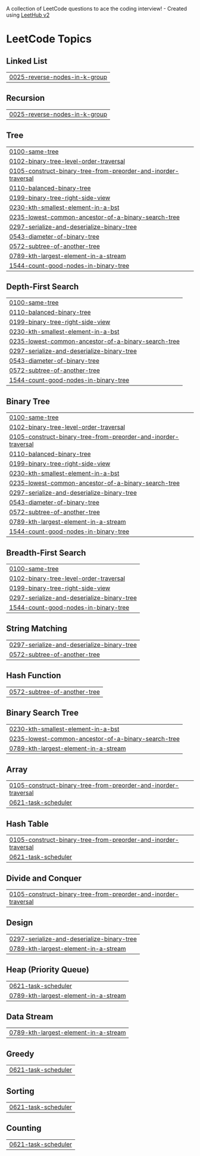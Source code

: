 A collection of LeetCode questions to ace the coding interview! - Created using [LeetHub v2](https://github.com/arunbhardwaj/LeetHub-2.0)
<!---LeetCode Topics Start-->
# LeetCode Topics
## Linked List
|  |
| ------- |
| [0025-reverse-nodes-in-k-group](https://github.com/StarPlatinum011/leetcode-practice/tree/master/0025-reverse-nodes-in-k-group) |
## Recursion
|  |
| ------- |
| [0025-reverse-nodes-in-k-group](https://github.com/StarPlatinum011/leetcode-practice/tree/master/0025-reverse-nodes-in-k-group) |
## Tree
|  |
| ------- |
| [0100-same-tree](https://github.com/StarPlatinum011/leetcode-practice/tree/master/0100-same-tree) |
| [0102-binary-tree-level-order-traversal](https://github.com/StarPlatinum011/leetcode-practice/tree/master/0102-binary-tree-level-order-traversal) |
| [0105-construct-binary-tree-from-preorder-and-inorder-traversal](https://github.com/StarPlatinum011/leetcode-practice/tree/master/0105-construct-binary-tree-from-preorder-and-inorder-traversal) |
| [0110-balanced-binary-tree](https://github.com/StarPlatinum011/leetcode-practice/tree/master/0110-balanced-binary-tree) |
| [0199-binary-tree-right-side-view](https://github.com/StarPlatinum011/leetcode-practice/tree/master/0199-binary-tree-right-side-view) |
| [0230-kth-smallest-element-in-a-bst](https://github.com/StarPlatinum011/leetcode-practice/tree/master/0230-kth-smallest-element-in-a-bst) |
| [0235-lowest-common-ancestor-of-a-binary-search-tree](https://github.com/StarPlatinum011/leetcode-practice/tree/master/0235-lowest-common-ancestor-of-a-binary-search-tree) |
| [0297-serialize-and-deserialize-binary-tree](https://github.com/StarPlatinum011/leetcode-practice/tree/master/0297-serialize-and-deserialize-binary-tree) |
| [0543-diameter-of-binary-tree](https://github.com/StarPlatinum011/leetcode-practice/tree/master/0543-diameter-of-binary-tree) |
| [0572-subtree-of-another-tree](https://github.com/StarPlatinum011/leetcode-practice/tree/master/0572-subtree-of-another-tree) |
| [0789-kth-largest-element-in-a-stream](https://github.com/StarPlatinum011/leetcode-practice/tree/master/0789-kth-largest-element-in-a-stream) |
| [1544-count-good-nodes-in-binary-tree](https://github.com/StarPlatinum011/leetcode-practice/tree/master/1544-count-good-nodes-in-binary-tree) |
## Depth-First Search
|  |
| ------- |
| [0100-same-tree](https://github.com/StarPlatinum011/leetcode-practice/tree/master/0100-same-tree) |
| [0110-balanced-binary-tree](https://github.com/StarPlatinum011/leetcode-practice/tree/master/0110-balanced-binary-tree) |
| [0199-binary-tree-right-side-view](https://github.com/StarPlatinum011/leetcode-practice/tree/master/0199-binary-tree-right-side-view) |
| [0230-kth-smallest-element-in-a-bst](https://github.com/StarPlatinum011/leetcode-practice/tree/master/0230-kth-smallest-element-in-a-bst) |
| [0235-lowest-common-ancestor-of-a-binary-search-tree](https://github.com/StarPlatinum011/leetcode-practice/tree/master/0235-lowest-common-ancestor-of-a-binary-search-tree) |
| [0297-serialize-and-deserialize-binary-tree](https://github.com/StarPlatinum011/leetcode-practice/tree/master/0297-serialize-and-deserialize-binary-tree) |
| [0543-diameter-of-binary-tree](https://github.com/StarPlatinum011/leetcode-practice/tree/master/0543-diameter-of-binary-tree) |
| [0572-subtree-of-another-tree](https://github.com/StarPlatinum011/leetcode-practice/tree/master/0572-subtree-of-another-tree) |
| [1544-count-good-nodes-in-binary-tree](https://github.com/StarPlatinum011/leetcode-practice/tree/master/1544-count-good-nodes-in-binary-tree) |
## Binary Tree
|  |
| ------- |
| [0100-same-tree](https://github.com/StarPlatinum011/leetcode-practice/tree/master/0100-same-tree) |
| [0102-binary-tree-level-order-traversal](https://github.com/StarPlatinum011/leetcode-practice/tree/master/0102-binary-tree-level-order-traversal) |
| [0105-construct-binary-tree-from-preorder-and-inorder-traversal](https://github.com/StarPlatinum011/leetcode-practice/tree/master/0105-construct-binary-tree-from-preorder-and-inorder-traversal) |
| [0110-balanced-binary-tree](https://github.com/StarPlatinum011/leetcode-practice/tree/master/0110-balanced-binary-tree) |
| [0199-binary-tree-right-side-view](https://github.com/StarPlatinum011/leetcode-practice/tree/master/0199-binary-tree-right-side-view) |
| [0230-kth-smallest-element-in-a-bst](https://github.com/StarPlatinum011/leetcode-practice/tree/master/0230-kth-smallest-element-in-a-bst) |
| [0235-lowest-common-ancestor-of-a-binary-search-tree](https://github.com/StarPlatinum011/leetcode-practice/tree/master/0235-lowest-common-ancestor-of-a-binary-search-tree) |
| [0297-serialize-and-deserialize-binary-tree](https://github.com/StarPlatinum011/leetcode-practice/tree/master/0297-serialize-and-deserialize-binary-tree) |
| [0543-diameter-of-binary-tree](https://github.com/StarPlatinum011/leetcode-practice/tree/master/0543-diameter-of-binary-tree) |
| [0572-subtree-of-another-tree](https://github.com/StarPlatinum011/leetcode-practice/tree/master/0572-subtree-of-another-tree) |
| [0789-kth-largest-element-in-a-stream](https://github.com/StarPlatinum011/leetcode-practice/tree/master/0789-kth-largest-element-in-a-stream) |
| [1544-count-good-nodes-in-binary-tree](https://github.com/StarPlatinum011/leetcode-practice/tree/master/1544-count-good-nodes-in-binary-tree) |
## Breadth-First Search
|  |
| ------- |
| [0100-same-tree](https://github.com/StarPlatinum011/leetcode-practice/tree/master/0100-same-tree) |
| [0102-binary-tree-level-order-traversal](https://github.com/StarPlatinum011/leetcode-practice/tree/master/0102-binary-tree-level-order-traversal) |
| [0199-binary-tree-right-side-view](https://github.com/StarPlatinum011/leetcode-practice/tree/master/0199-binary-tree-right-side-view) |
| [0297-serialize-and-deserialize-binary-tree](https://github.com/StarPlatinum011/leetcode-practice/tree/master/0297-serialize-and-deserialize-binary-tree) |
| [1544-count-good-nodes-in-binary-tree](https://github.com/StarPlatinum011/leetcode-practice/tree/master/1544-count-good-nodes-in-binary-tree) |
## String Matching
|  |
| ------- |
| [0297-serialize-and-deserialize-binary-tree](https://github.com/StarPlatinum011/leetcode-practice/tree/master/0297-serialize-and-deserialize-binary-tree) |
| [0572-subtree-of-another-tree](https://github.com/StarPlatinum011/leetcode-practice/tree/master/0572-subtree-of-another-tree) |
## Hash Function
|  |
| ------- |
| [0572-subtree-of-another-tree](https://github.com/StarPlatinum011/leetcode-practice/tree/master/0572-subtree-of-another-tree) |
## Binary Search Tree
|  |
| ------- |
| [0230-kth-smallest-element-in-a-bst](https://github.com/StarPlatinum011/leetcode-practice/tree/master/0230-kth-smallest-element-in-a-bst) |
| [0235-lowest-common-ancestor-of-a-binary-search-tree](https://github.com/StarPlatinum011/leetcode-practice/tree/master/0235-lowest-common-ancestor-of-a-binary-search-tree) |
| [0789-kth-largest-element-in-a-stream](https://github.com/StarPlatinum011/leetcode-practice/tree/master/0789-kth-largest-element-in-a-stream) |
## Array
|  |
| ------- |
| [0105-construct-binary-tree-from-preorder-and-inorder-traversal](https://github.com/StarPlatinum011/leetcode-practice/tree/master/0105-construct-binary-tree-from-preorder-and-inorder-traversal) |
| [0621-task-scheduler](https://github.com/StarPlatinum011/leetcode-practice/tree/master/0621-task-scheduler) |
## Hash Table
|  |
| ------- |
| [0105-construct-binary-tree-from-preorder-and-inorder-traversal](https://github.com/StarPlatinum011/leetcode-practice/tree/master/0105-construct-binary-tree-from-preorder-and-inorder-traversal) |
| [0621-task-scheduler](https://github.com/StarPlatinum011/leetcode-practice/tree/master/0621-task-scheduler) |
## Divide and Conquer
|  |
| ------- |
| [0105-construct-binary-tree-from-preorder-and-inorder-traversal](https://github.com/StarPlatinum011/leetcode-practice/tree/master/0105-construct-binary-tree-from-preorder-and-inorder-traversal) |
## Design
|  |
| ------- |
| [0297-serialize-and-deserialize-binary-tree](https://github.com/StarPlatinum011/leetcode-practice/tree/master/0297-serialize-and-deserialize-binary-tree) |
| [0789-kth-largest-element-in-a-stream](https://github.com/StarPlatinum011/leetcode-practice/tree/master/0789-kth-largest-element-in-a-stream) |
## Heap (Priority Queue)
|  |
| ------- |
| [0621-task-scheduler](https://github.com/StarPlatinum011/leetcode-practice/tree/master/0621-task-scheduler) |
| [0789-kth-largest-element-in-a-stream](https://github.com/StarPlatinum011/leetcode-practice/tree/master/0789-kth-largest-element-in-a-stream) |
## Data Stream
|  |
| ------- |
| [0789-kth-largest-element-in-a-stream](https://github.com/StarPlatinum011/leetcode-practice/tree/master/0789-kth-largest-element-in-a-stream) |
## Greedy
|  |
| ------- |
| [0621-task-scheduler](https://github.com/StarPlatinum011/leetcode-practice/tree/master/0621-task-scheduler) |
## Sorting
|  |
| ------- |
| [0621-task-scheduler](https://github.com/StarPlatinum011/leetcode-practice/tree/master/0621-task-scheduler) |
## Counting
|  |
| ------- |
| [0621-task-scheduler](https://github.com/StarPlatinum011/leetcode-practice/tree/master/0621-task-scheduler) |
<!---LeetCode Topics End-->